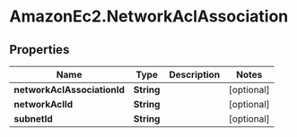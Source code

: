 # AmazonEc2.NetworkAclAssociation

## Properties

Name | Type | Description | Notes
------------ | ------------- | ------------- | -------------
**networkAclAssociationId** | **String** |  | [optional] 
**networkAclId** | **String** |  | [optional] 
**subnetId** | **String** |  | [optional] 


